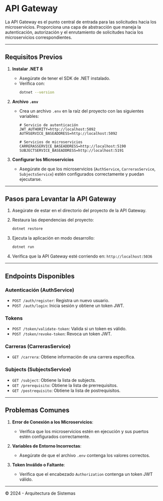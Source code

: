# API Gateway

La API Gateway es el punto central de entrada para las solicitudes hacia los microservicios. Proporciona una capa de abstracción que maneja la autenticación, autorización y el enrutamiento de solicitudes hacia los microservicios correspondientes.

---

## Requisitos Previos

1. **Instalar .NET 8**
   - Asegúrate de tener el SDK de .NET instalado.
   - Verifica con:
     ```bash
     dotnet --version
     ```

2. **Archivo `.env`**
   - Crea un archivo `.env` en la raíz del proyecto con las siguientes variables:
     ```env
     # Servicio de autenticación
     JWT_AUTHORITY=http://localhost:5092
     AUTHSERVICE_BASEADDRESS=http://localhost:5092

     # Servicios de microservicios
     CARRERASSERVICE_BASEADDRESS=http://localhost:5190
     SUBJECTSERVICE_BASEADDRESS=http://localhost:5191
     ```

3. **Configurar los Microservicios**
   - Asegúrate de que los microservicios (`AuthService`, `CarrerasService`, `SubjectsService`) estén configurados correctamente y puedan ejecutarse.

---

## Pasos para Levantar la API Gateway

1. Asegúrate de estar en el directorio del proyecto de la API Gateway.

2. Restaura las dependencias del proyecto:
   ```bash
   dotnet restore
   ```

3. Ejecuta la aplicación en modo desarrollo:
   ```bash
   dotnet run
   ```

4. Verifica que la API Gateway esté corriendo en: `http://localhost:5036`

---

## Endpoints Disponibles

### **Autenticación (AuthService)**
- `POST /auth/register`: Registra un nuevo usuario.
- `POST /auth/login`: Inicia sesión y obtiene un token JWT.

### **Tokens**
- `POST /token/validate-token`: Valida si un token es válido.
- `POST /token/revoke-token`: Revoca un token JWT.

### **Carreras (CarrerasService)**
- `GET /carrera`: Obtiene información de una carrera específica.


### **Subjects (SubjectsService)**
- `GET /subject`: Obtiene la lista de subjects.
- `GET /prerequisito`: Obtiene la lista de prerrequisitos.
- `GET /postrequisito`: Obtiene la lista de postrequisitos.

---

## Problemas Comunes

1. **Error de Conexión a los Microservicios**:
   - Verifica que los microservicios estén en ejecución y sus puertos estén configurados correctamente.

2. **Variables de Entorno Incorrectas**:
   - Asegúrate de que el archivo `.env` contenga los valores correctos.

3. **Token Inválido o Faltante**:
   - Verifica que el encabezado `Authorization` contenga un token JWT válido.

---

© 2024 - Arquitectura de Sistemas

